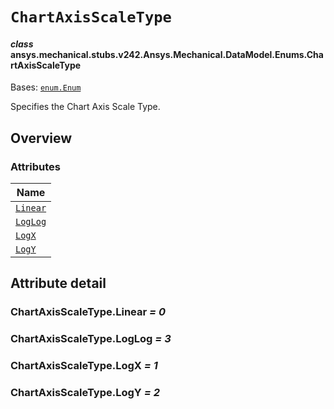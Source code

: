 # `ChartAxisScaleType`

<a id="ansys.mechanical.stubs.v242.Ansys.Mechanical.DataModel.Enums.ChartAxisScaleType"></a>

#### *class* ansys.mechanical.stubs.v242.Ansys.Mechanical.DataModel.Enums.ChartAxisScaleType

Bases: [`enum.Enum`](https://docs.python.org/3/library/enum.html#enum.Enum)

Specifies the Chart Axis Scale Type.

<!-- !! processed by numpydoc !! -->

<a id="overview"></a>

## Overview

### Attributes

| Name |
| -------------------------------------------------------------------------------------------------------------------- |
| [`Linear`](#ChartAxisScaleType.Linear) |
| [`LogLog`](#ChartAxisScaleType.LogLog) |
| [`LogX`](#ChartAxisScaleType.LogX) |
| [`LogY`](#ChartAxisScaleType.LogY) |

<a id="attribute-detail"></a>

## Attribute detail

<a id="ChartAxisScaleType.Linear"></a>

### ChartAxisScaleType.Linear *= 0*

<a id="ChartAxisScaleType.LogLog"></a>

### ChartAxisScaleType.LogLog *= 3*

<a id="ChartAxisScaleType.LogX"></a>

### ChartAxisScaleType.LogX *= 1*

<a id="ChartAxisScaleType.LogY"></a>

### ChartAxisScaleType.LogY *= 2*


